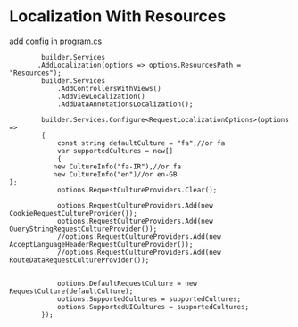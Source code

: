 # Localization With Resources

add config in program.cs

            builder.Services
           .AddLocalization(options => options.ResourcesPath = "Resources");
            builder.Services
                .AddControllersWithViews()
                .AddViewLocalization()
                .AddDataAnnotationsLocalization();

            builder.Services.Configure<RequestLocalizationOptions>(options =>
            {
                const string defaultCulture = "fa";//or fa
                var supportedCultures = new[]
                {
               new CultureInfo("fa-IR"),//or fa
               new CultureInfo("en")//or en-GB
    };
                options.RequestCultureProviders.Clear();

                options.RequestCultureProviders.Add(new CookieRequestCultureProvider());
                options.RequestCultureProviders.Add(new QueryStringRequestCultureProvider());
                //options.RequestCultureProviders.Add(new AcceptLanguageHeaderRequestCultureProvider());
                //options.RequestCultureProviders.Add(new RouteDataRequestCultureProvider());


                options.DefaultRequestCulture = new RequestCulture(defaultCulture);
                options.SupportedCultures = supportedCultures;
                options.SupportedUICultures = supportedCultures;
            });
            

